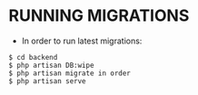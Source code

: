 # RUNNING MIGRATIONS
- In order to run latest migrations: 
```shell
$ cd backend
$ php artisan DB:wipe
$ php artisan migrate in order
$ php artisan serve
```
